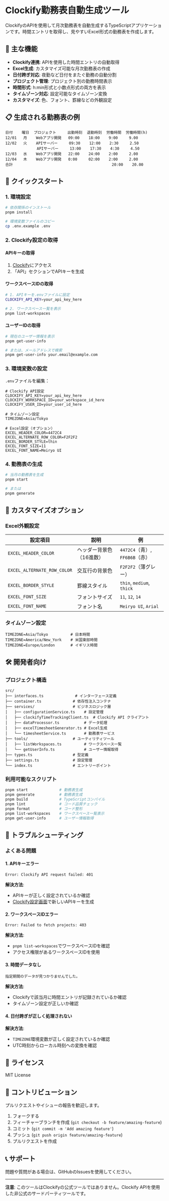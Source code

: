# Clockify勤務表自動生成ツール

ClockifyのAPIを使用して月次勤務表を自動生成するTypeScriptアプリケーションです。時間エントリを取得し、見やすいExcel形式の勤務表を作成します。

## 🌟 主な機能

- **Clockify連携**: APIを使用した時間エントリの自動取得
- **Excel生成**: カスタマイズ可能な月次勤務表の作成
- **日付跨ぎ対応**: 夜勤など日付をまたぐ勤務の自動分割
- **プロジェクト管理**: プロジェクト別の勤務時間表示
- **時間形式**: h:min形式と小数点形式の両方を表示
- **タイムゾーン対応**: 設定可能なタイムゾーン変換
- **カスタマイズ**: 色、フォント、罫線などの外観設定

## 📋 生成される勤務表の例

```
日付    曜日  プロジェクト     出勤時刻  退勤時刻  労働時間  労働時間(h)
12/01   月    Webアプリ開発   09:00    18:00    9:00     9.00
12/02   火    APIサーバー     09:30    12:00    2:30     2.50
              APIサーバー     13:00    17:30    4:30     4.50
12/03   水    Webアプリ開発   22:00    24:00    2:00     2.00
12/04   木    Webアプリ開発   0:00     02:00    2:00     2.00
合計                                            20:00    20.00
```

## 🚀 クイックスタート

### 1. 環境設定

```bash
# 依存関係のインストール
pnpm install

# 環境変数ファイルのコピー
cp .env.example .env
```

### 2. Clockify設定の取得

#### APIキーの取得
1. [Clockify](https://clockify.me/user/settings)にアクセス
2. 「API」セクションでAPIキーを生成

#### ワークスペースIDの取得
```bash
# 1. APIキーを.envファイルに設定
CLOCKIFY_API_KEY=your_api_key_here

# 2. ワークスペース一覧を表示
pnpm list-workspaces
```

#### ユーザーIDの取得
```bash
# 現在のユーザー情報を表示
pnpm get-user-info

# または、メールアドレスで検索
pnpm get-user-info your.email@example.com
```

### 3. 環境変数の設定

`.env`ファイルを編集：

```env
# Clockify API設定
CLOCKIFY_API_KEY=your_api_key_here
CLOCKIFY_WORKSPACE_ID=your_workspace_id_here
CLOCKIFY_USER_ID=your_user_id_here

# タイムゾーン設定
TIMEZONE=Asia/Tokyo

# Excel設定（オプション）
EXCEL_HEADER_COLOR=4472C4
EXCEL_ALTERNATE_ROW_COLOR=F2F2F2
EXCEL_BORDER_STYLE=thin
EXCEL_FONT_SIZE=11
EXCEL_FONT_NAME=Meiryo UI
```

### 4. 勤務表の生成

```bash
# 当月の勤務表を生成
pnpm start

# または
pnpm generate
```

## 🎨 カスタマイズオプション

### Excel外観設定

| 設定項目 | 説明 | 例 |
|---------|------|-----|
| `EXCEL_HEADER_COLOR` | ヘッダー背景色（16進数） | `4472C4`（青）, `FF6B6B`（赤） |
| `EXCEL_ALTERNATE_ROW_COLOR` | 交互行の背景色 | `F2F2F2`（薄グレー） |
| `EXCEL_BORDER_STYLE` | 罫線スタイル | `thin`, `medium`, `thick` |
| `EXCEL_FONT_SIZE` | フォントサイズ | `11`, `12`, `14` |
| `EXCEL_FONT_NAME` | フォント名 | `Meiryo UI`, `Arial` |

### タイムゾーン設定

```env
TIMEZONE=Asia/Tokyo          # 日本時間
TIMEZONE=America/New_York    # 米国東部時間
TIMEZONE=Europe/London       # イギリス時間
```

## 🛠️ 開発者向け

### プロジェクト構造

```
src/
├── interfaces.ts              # インターフェース定義
├── container.ts              # 依存性注入コンテナ
├── services/                 # ビジネスロジック層
│   ├── configurationService.ts    # 設定管理
│   ├── clockifyTimeTrackingClient.ts  # Clockify API クライアント
│   ├── dataProcessor.ts           # データ処理
│   ├── excelTimesheetGenerator.ts # Excel生成
│   └── timesheetService.ts        # 勤務表サービス
├── tools/                    # ユーティリティツール
│   ├── listWorkspaces.ts          # ワークスペース一覧
│   └── getUserInfo.ts             # ユーザー情報取得
├── types.ts                  # 型定義
├── settings.ts               # 設定管理
└── index.ts                  # エントリーポイント
```


### 利用可能なスクリプト

```bash
pnpm start              # 勤務表生成
pnpm generate           # 勤務表生成
pnpm build              # TypeScriptコンパイル
pnpm lint               # コード品質チェック
pnpm format             # コード整形
pnpm list-workspaces    # ワークスペース一覧表示
pnpm get-user-info      # ユーザー情報取得
```

## 🔧 トラブルシューティング

### よくある問題

#### 1. APIキーエラー
```
Error: Clockify API request failed: 401
```
**解決方法**:
- APIキーが正しく設定されているか確認
- [Clockify設定画面](https://clockify.me/user/settings)で新しいAPIキーを生成

#### 2. ワークスペースIDエラー
```
Error: Failed to fetch projects: 403
```
**解決方法**:
- `pnpm list-workspaces`でワークスペースIDを確認
- アクセス権限があるワークスペースIDを使用

#### 3. 時間データなし
```
指定期間のデータが見つかりませんでした。
```
**解決方法**:
- Clockifyで該当月に時間エントリが記録されているか確認
- タイムゾーン設定が正しいか確認

#### 4. 日付跨ぎが正しく処理されない
**解決方法**:
- `TIMEZONE`環境変数が正しく設定されているか確認
- UTC時刻からローカル時刻への変換を確認

## 📝 ライセンス

MIT License

## 🤝 コントリビューション

プルリクエストやイシューの報告を歓迎します。

1. フォークする
2. フィーチャーブランチを作成 (`git checkout -b feature/amazing-feature`)
3. コミット (`git commit -m 'Add amazing feature'`)
4. プッシュ (`git push origin feature/amazing-feature`)
5. プルリクエストを作成

## 📞 サポート

問題や質問がある場合は、GitHubのIssuesを使用してください。

---

**注意**: このツールはClockifyの公式ツールではありません。Clockify APIを使用した非公式のサードパーティツールです。
